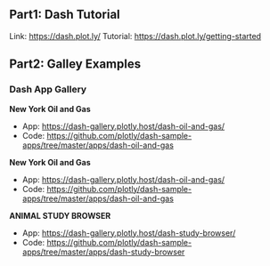 ## Part1: Dash Tutorial
Link: https://dash.plot.ly/
Tutorial:
https://dash.plot.ly/getting-started

## Part2: Galley Examples

### Dash App Gallery

**New York Oil and Gas**
- App: https://dash-gallery.plotly.host/dash-oil-and-gas/
- Code: https://github.com/plotly/dash-sample-apps/tree/master/apps/dash-oil-and-gas


**New York Oil and Gas**
- App: https://dash-gallery.plotly.host/dash-oil-and-gas/
- Code: https://github.com/plotly/dash-sample-apps/tree/master/apps/dash-oil-and-gas

**ANIMAL STUDY BROWSER**
- App: https://dash-gallery.plotly.host/dash-study-browser/
- Code: https://github.com/plotly/dash-sample-apps/tree/master/apps/dash-study-browser
